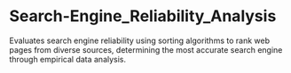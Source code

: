 # Search-Engine_Reliability_Analysis
Evaluates search engine reliability using sorting algorithms to rank web pages from diverse sources, determining the most accurate search engine through empirical data analysis.
